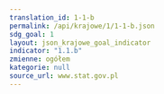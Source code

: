 ```yaml
---
translation_id: 1-1-b
permalink: /api/krajowe/1/1-1-b.json
sdg_goal: 1
layout: json_krajowe_goal_indicator
indicator: "1.1.b"
zmienne: ogółem
kategorie: null
source_url: www.stat.gov.pl
---
```

